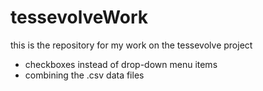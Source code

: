 # tessevolveWork
this is the repository for my work on the tessevolve project
- checkboxes instead of drop-down menu items
- combining the .csv data files
